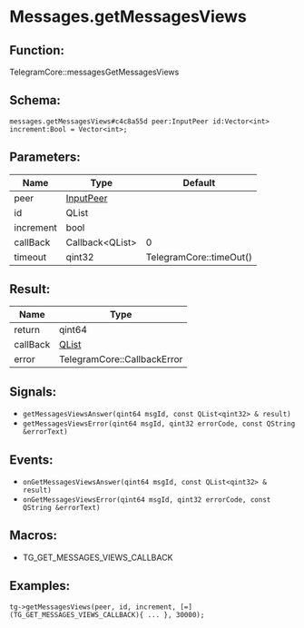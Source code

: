 # Messages.getMessagesViews

## Function:

TelegramCore::messagesGetMessagesViews

## Schema:

`messages.getMessagesViews#c4c8a55d peer:InputPeer id:Vector<int> increment:Bool = Vector<int>;`
## Parameters:

|Name|Type|Default|
|----|----|-------|
|peer|[InputPeer](../../types/inputpeer.md)||
|id|QList<qint32>||
|increment|bool||
|callBack|Callback<QList<qint32>\>|0|
|timeout|qint32|TelegramCore::timeOut()|

## Result:

|Name|Type|
|----|----|
|return|qint64|
|callBack|[QList<qint32>](../../types/qlist<qint32>.md)|
|error|TelegramCore::CallbackError|

## Signals:

* `getMessagesViewsAnswer(qint64 msgId, const QList<qint32> & result)`
* `getMessagesViewsError(qint64 msgId, qint32 errorCode, const QString &errorText)`

## Events:

* `onGetMessagesViewsAnswer(qint64 msgId, const QList<qint32> & result)`
* `onGetMessagesViewsError(qint64 msgId, qint32 errorCode, const QString &errorText)`

## Macros:

* TG_GET_MESSAGES_VIEWS_CALLBACK

## Examples:

`tg->getMessagesViews(peer, id, increment, [=](TG_GET_MESSAGES_VIEWS_CALLBACK){
    ...
}, 30000);`
